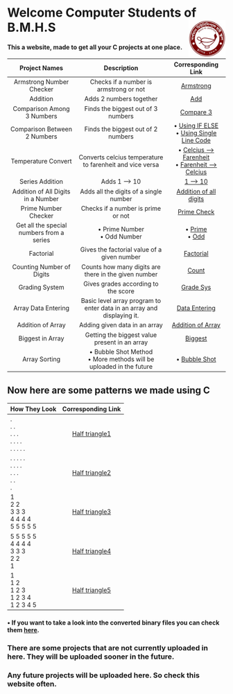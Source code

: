 <h1>Welcome Computer Students of B.M.H.S<img align="right" src="logo.jpg" style="height:17%; width: 17%;" alt="b.m.h.s logo"></h1>

#### This a website, made to get all your C projects at one place.

| Project Names | Description | Corresponding Link |
| :----: | :----: | :----: |
| Armstrong Number Checker | Checks if a number is armstrong or not | [Armstrong](https://github.com/B-M-H-S-Class-XII-Computer-Projects/School_Projects_C/blob/main/src/Armstrong_num.c) |
|Addition|Adds 2 numbers together|[Add](https://github.com/B-M-H-S-Class-XII-Computer-Projects/School_Projects_C/blob/main/src/add2Numbers.c)|
| Comparison Among 3 Numbers | Finds the biggest out of 3 numbers | [Compare 3](https://github.com/B-M-H-S-Class-XII-Computer-Projects/School_Projects_C/blob/main/src/Compare_3_nums.c) |
|Comparison Between 2 Numbers|Finds the biggest out of 2 numbers|• [Using IF ELSE](https://github.com/B-M-H-S-Class-XII-Computer-Projects/School_Projects_C/blob/main/src/compare2NosIfElse.c)<br>• [Using Single Line Code](https://github.com/B-M-H-S-Class-XII-Computer-Projects/School_Projects_C/blob/main/src/compare2NosSingleLine.c)|
|Temperature Convert|Converts celcius temperature to farenheit and vice versa|• [Celcius --> Farenheit](https://github.com/B-M-H-S-Class-XII-Computer-Projects/School_Projects_C/blob/main/src/celsiusToFahrenheit.c)<br>• [Farenheit --> Celcius](https://github.com/B-M-H-S-Class-XII-Computer-Projects/School_Projects_C/blob/main/src/fahrenheitToCelsius.c)|
|Series Addition|Adds 1 --> 10|[1 --> 10](https://github.com/B-M-H-S-Class-XII-Computer-Projects/School_Projects_C/blob/main/src/Sum_of_1_to_10.c)|
|Addition of All Digits in a Number|Adds all the digits of a single number|[Addition of all digits](https://github.com/B-M-H-S-Class-XII-Computer-Projects/School_Projects_C/blob/main/src/Sum_of_all_digits_in_a_num.c)|
|Prime Number Checker|Checks if a number is prime or not|[Prime Check](https://github.com/B-M-H-S-Class-XII-Computer-Projects/School_Projects_C/blob/main/src/Prime_num_check.c)|
|Get all the special numbers from a series|• Prime Number<br>• Odd Number|• [Prime](https://github.com/B-M-H-S-Class-XII-Computer-Projects/School_Projects_C/blob/main/src/Getting_all_primes_in_a_series.c)<br>• [Odd](https://github.com/B-M-H-S-Class-XII-Computer-Projects/School_Projects_C/blob/main/src/Getting_all_odds_in_a_series.c)|
|Factorial|Gives the factorial value of a given number|[Factorial](https://github.com/B-M-H-S-Class-XII-Computer-Projects/School_Projects_C/blob/main/src/Factorial_of_a_given_num.c)|
|Counting Number of Digits|Counts how many digits are there in the given number|[Count](https://github.com/B-M-H-S-Class-XII-Computer-Projects/School_Projects_C/blob/main/src/Counting_noOfDigits_in_a_number.c)|
|Grading System|Gives grades according to the score|[Grade Sys](https://github.com/B-M-H-S-Class-XII-Computer-Projects/School_Projects_C/blob/main/src/GradeSys.c)|
|Array Data Entering|Basic level array program to enter data in an array and displaying it.|[Data Entering](https://github.com/B-M-H-S-Class-XII-Computer-Projects/School_Projects_C/blob/main/src/Data_fill_in_array_and_display.c)|
|Addition of Array|Adding given data in an array|[Addition of Array](https://github.com/B-M-H-S-Class-XII-Computer-Projects/School_Projects_C/blob/main/src/Sum_of_an_array.c)|
|Biggest in Array|Getting the biggest value present in an array|[Biggest](https://github.com/B-M-H-S-Class-XII-Computer-Projects/School_Projects_C/blob/main/src/Find_biggest_in_array.c)|
|Array Sorting|• Bubble Shot Method <br> • More methods will be uploaded in the future|• [Bubble Shot](https://github.com/B-M-H-S-Class-XII-Computer-Projects/School_Projects_C/blob/main/src/Sorting_array_bubble_shot.c)|
## Now here are some patterns we made using C
| How They Look | Corresponding Link |
| :---- | :----: |
|.<br>. .<br>. . .<br>. . . .<br>. . . . .|[Half triangle1](https://github.com/B-M-H-S-Class-XII-Computer-Projects/School_Projects_C/blob/main/src/Patterns_SRC/Half_triangle1.c)|
|. . . . .<br>. . . .<br>. . .<br>. .<br>.|[Half triangle2](https://github.com/B-M-H-S-Class-XII-Computer-Projects/School_Projects_C/blob/main/src/Patterns_SRC/Half_triangle2.c)|
|1<br>2 2<br>3 3 3<br>4 4 4 4<br>5 5 5 5 5|[Half triangle3](https://github.com/B-M-H-S-Class-XII-Computer-Projects/School_Projects_C/blob/main/src/Patterns_SRC/Half_triangle3.c)|
|5 5 5 5 5<br>4 4 4 4<br>3 3 3<br>2 2<br>1|[Half triangle4](https://github.com/B-M-H-S-Class-XII-Computer-Projects/School_Projects_C/blob/main/src/Patterns_SRC/Half_triangle4.c)|
|1<br>1 2<br>1 2 3<br>1 2 3 4<br>1 2 3 4 5|[Half triangle5](https://github.com/B-M-H-S-Class-XII-Computer-Projects/School_Projects_C/blob/main/src/Patterns_SRC/Half_triangle5.c)|
#### • If you want to take a look into the converted binary files you can check them [here](https://github.com/B-M-H-S-Class-XII-Computer-Projects/School_Projects_C/tree/main/Binaries).
### There are some projects that are not currently uploaded in here. They will be uploaded sooner in the future.
### Any future projects will be uploaded here. So check this website often.